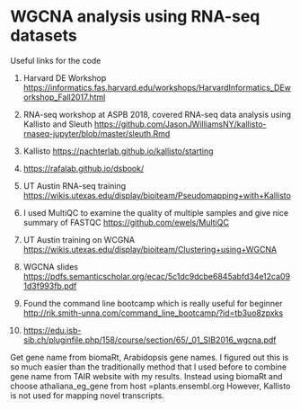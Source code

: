 # WGCNA analysis using RNA-seq datasets



Useful links for the code 

1. Harvard DE Workshop  https://informatics.fas.harvard.edu/workshops/HarvardInformatics_DEworkshop_Fall2017.html
2. RNA-seq workshop at ASPB 2018, covered RNA-seq data analysis using Kallisto and Sleuth https://github.com/JasonJWilliamsNY/kallisto-rnaseq-jupyter/blob/master/sleuth.Rmd
3.  Kallisto https://pachterlab.github.io/kallisto/starting
4. https://rafalab.github.io/dsbook/
5. UT Austin RNA-seq training  https://wikis.utexas.edu/display/bioiteam/Pseudomapping+with+Kallisto
6. I used MultiQC to examine the quality of multiple samples and give nice summary of FASTQC https://github.com/ewels/MultiQC 
7. UT Austin training on WCGNA  https://wikis.utexas.edu/display/bioiteam/Clustering+using+WGCNA
8. WGCNA slides https://pdfs.semanticscholar.org/ecac/5c1dc9dcbe6845abfd34e12ca091d3f993fb.pdf

9. Found the command line bootcamp which is really useful for beginner
http://rik.smith-unna.com/command_line_bootcamp/?id=tb3uo8zpxks

10. https://edu.isb-sib.ch/pluginfile.php/158/course/section/65/_01_SIB2016_wgcna.pdf




 Get  gene name from biomaRt, Arabidopsis gene names. I figured out this is so much easier than the traditionally method that I used before to combine gene name from TAIR website with my results. Instead using biomaRt and choose athaliana_eg_gene  from host =plants.ensembl.org
 However, Kallisto is not used for mapping novel transcripts. 

